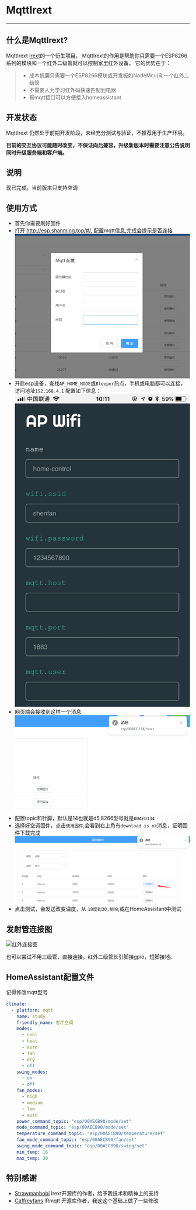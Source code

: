 MqttIrext
=====

---
## 什么是MqttIrext?
MqttIrext [Irext](https://github.com/irext/irext-core)的一个衍生项目。
MqttIrext的作用是帮助你只需要一个ESP8266系列的模块和一个红外二级管就可以控制家里红外设备。
它的优势在于：
  > * 成本低廉只需要一个ESP8266模块或开发板如NodeMcu)和一个红外二级管
  > * 不需要人为学习红外码快速匹配到电器
  > * 有mqtt接口可以方便接入homeassistant

## 开发状态

MqttIrext 仍然处于前期开发阶段，未经充分测试与验证，不推荐用于生产环境。

**目前的交互协议可能随时改变，不保证向后兼容，升级新版本时需要注意公告说明同时升级服务端和客户端。**

## 说明
现已完成，当前版本只支持空调

## 使用方式
* 首先你需要刷好固件
* 打开 http://esp.shanming.top/#/, 配置mqtt信息,完成会提示是否连接
![配置mqtt](./images/1.png)
* 开启esp设备，查找`AP_HOME_NODE`或`Bleeper`热点，手机或电脑都可以连接，访问地址`192.168.4.1` 配置如下信息：
![配置esp设备mqtt](./images/2.jpg)
* 网页端会接收到这样一个消息
![配置esp设备mqtt](./images/3.png)
* 配置topic和针脚，默认是14也就是d5,8266型号就是`00AED134`
* 选择好空调固件，点击`使用固件`,会看到右上角有`download is ok`消息，证明固件下载完成
![配置esp设备mqtt](./images/4.png)
* 点击测试，会发送改变温度，从 `18度到30,制冷`,或在HomeAssistant中测试

## 发射管连接图
![红外连接图](https://camo.githubusercontent.com/8b4e10e4d829d417cc29a5d5a563f650fb4beabf/687474703a2f2f667269747a696e672e6f72672f6d656469612f667269747a696e672d7265706f2f70726f6a656374732f652f657370383236362d69722d7472616e736d69747465722f696d616765732f49522532305472616e736d69747465725f62622e706e67)

也可以尝试不用三级管，直接连接。红外二级管长引脚接gpio，短脚接地。

## HomeAssistant配置文件
记得修改mqtt型号
```yaml
climate:
  - platform: mqtt
    name: study
    friendly_name: 客厅空调
    modes:
      - cool
      - heat
      - auto
      - fan
      - dry
      - off
    swing_modes:
      - on
      - off
    fan_modes:
      - high
      - medium
      - low
      - auto
    power_command_topic: "esp/00AECB90/mode/set"
    mode_command_topic: "esp/00AECB90/mode/set"
    temperature_command_topic: "esp/00AECB90/temperature/set"
    fan_mode_command_topic: "esp/00AECB90/fan/set"
    swing_mode_command_topic: "esp/00AECB90/swing/set"
    min_temp: 16
    max_temp: 30
```

## 特别感谢
* [Strawmanbobi](https://github.com/strawmanbobi) Irext开源库的作者，给予我技术和精神上的支持
* [Caffreyfans](https://github.com/Caffreyfans) IRmqtt 开源库作者，我这这个基础上做了一些修改

